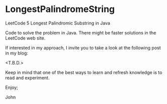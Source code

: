 # LongestPalindromeString
LeetCode 5 Longest Palindromic Substring in Java

Code to solve the problem in Java.
There might be faster solutions in the LeetCode web site.

If interested in my approach, I invite you to take a look
at the following post in my blog:

<T.B.D.>

Keep in mind that one of the best ways to learn and refresh
knowledge is to read and experiment.

Enjoy;

John
